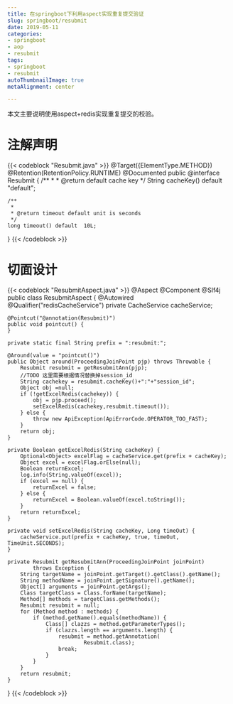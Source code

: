 ```yaml
---
title: 在springboot下利用aspect实现重复提交验证
slug: springboot/resubmit
date: 2019-05-11
categories:
- springboot
- aop
- resubmit
tags:
- springboot
- resubmit
autoThumbnailImage: true
metaAlignment: center

---
```

本文主要说明使用aspect+redis实现重复提交的校验。
<!--more-->

<!-- toc -->

# 注解声明

{{< codeblock  "Resubmit.java" >}}
@Target({ElementType.METHOD})
@Retention(RetentionPolicy.RUNTIME)
@Documented
public @interface Resubmit {
    /**
     *
     * @return default cache key
     */
    String cacheKey() default "default";

    /**
     *
     * @return timeout default unit is seconds
     */
    long timeout() default  10L;
}
{{< /codeblock >}}

# 切面设计

{{< codeblock  "ResubmitAspect.java" >}}
@Aspect
@Component
@Slf4j
public class ResubmitAspect {
    @Autowired
    @Qualifier("redisCacheService")
    private CacheService cacheService;

    @Pointcut("@annotation(Resubmit)")
    public void pointcut() {
    }
    
    private static final String prefix = ":resubmit:";
    
    @Around(value = "pointcut()")
    public Object around(ProceedingJoinPoint pjp) throws Throwable {
        Resubmit resubmit = getResubmitAnn(pjp);
        //TODO 这里需要根据情况替换掉session_id
        String cachekey = resubmit.cacheKey()+":"+"session_id";
        Object obj =null;
        if (!getExcelRedis(cachekey)) {
            obj = pjp.proceed();
            setExcelRedis(cachekey,resubmit.timeout());
        } else {
            throw new ApiException(ApiErrorCode.OPERATOR_TOO_FAST);
        }
        return obj;
    }
    
    private Boolean getExcelRedis(String cacheKey) {
        Optional<Object> excelFlag = cacheService.get(prefix + cacheKey);
        Object excel = excelFlag.orElse(null);
        Boolean returnExcel;
        log.info(String.valueOf(excel));
        if (excel == null) {
            returnExcel = false;
        } else {
            returnExcel = Boolean.valueOf(excel.toString());
        }
        return returnExcel;
    }
    
    private void setExcelRedis(String cacheKey, Long timeOut) {
        cacheService.put(prefix + cacheKey, true, timeOut, TimeUnit.SECONDS);
    }
    
    private Resubmit getResubmitAnn(ProceedingJoinPoint joinPoint)
            throws Exception {
        String targetName = joinPoint.getTarget().getClass().getName();
        String methodName = joinPoint.getSignature().getName();
        Object[] arguments = joinPoint.getArgs();
        Class targetClass = Class.forName(targetName);
        Method[] methods = targetClass.getMethods();
        Resubmit resubmit = null;
        for (Method method : methods) {
            if (method.getName().equals(methodName)) {
                Class[] clazzs = method.getParameterTypes();
                if (clazzs.length == arguments.length) {
                    resubmit = method.getAnnotation(
                            Resubmit.class);
                    break;
                }
            }
        }
        return resubmit;
    }

}
{{< /codeblock >}}